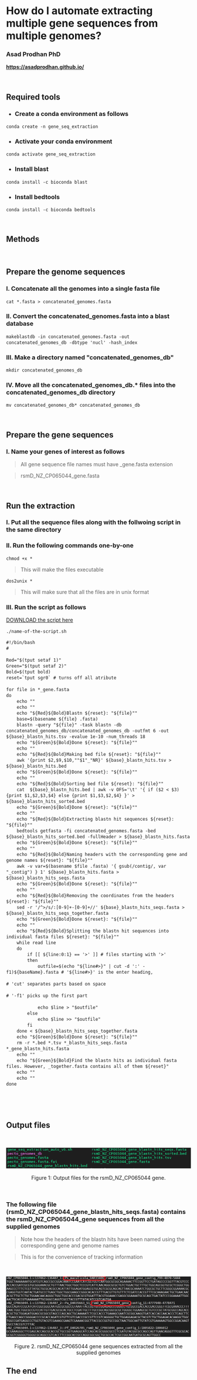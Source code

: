 # **How do I automate extracting multiple gene sequences from multiple genomes?** <br />


### **Asad Prodhan PhD** 

**https://asadprodhan.github.io/**

<br />


## **Required tools**


- ### Create a conda environment as follows


```
conda create -n gene_seq_extraction
```


- ### Activate your conda environment


```
conda activate gene_seq_extraction
```


- ### Install blast


```
conda install -c bioconda blast
```


- ### Install bedtools


```
conda install -c bioconda bedtools
```


<br />


## **Methods**


<br />


## Prepare the genome sequences


### I. Concatenate all the genomes into a single fasta file


```
cat *.fasta > concatenated_genomes.fasta
```


### II. Convert the concatenated_genomes.fasta into a blast database


```
makeblastdb -in concatenated_genomes.fasta -out concatenated_genomes_db -dbtype 'nucl' -hash_index
```


### III. Make a directory named "concatenated_genomes_db"


```
mkdir concatenated_genomes_db
``` 


### IV. Move all the concatenated_genomes_db.* files into the concatenated_genomes_db directory


```
mv concatenated_genomes_db* concatenated_genomes_db 
``` 


<br />


## Prepare the gene sequences


### I. Name your genes of interest as follows


> All gene sequence file names must have _gene.fasta extension

> rsmD_NZ_CP065044_gene.fasta


<br />


## Run the extraction


### I. Put all the sequence files along with the follwoing script in the same directory 


### II. Run the following commands one-by-one


```
chmod +x *
```


> This will make the files executable


```
dos2unix *
```


> This will make sure that all the files are in unix format



### III. Run the script as follows


[DOWNLOAD the script here](https://github.com/asadprodhan/Gene_seq_extraction_from_multiple_genomes/blob/main/gene_seq_extraction_auto_v8.sh) 


```
./name-of-the-script.sh
```



```
#!/bin/bash
#

Red="$(tput setaf 1)"
Green="$(tput setaf 2)"
Bold=$(tput bold)
reset=`tput sgr0` # turns off all atribute

for file in *_gene.fasta
do
	echo ""
    echo ""
    echo "${Red}${Bold}Blastn ${reset}: "${file}"" 
    base=$(basename ${file} .fasta)
    blastn -query "${file}" -task blastn -db concatenated_genomes_db/concatenated_genomes_db -outfmt 6 -out ${base}_blastn_hits.tsv -evalue 1e-10 -num_threads 18 
	echo "${Green}${Bold}Done ${reset}: "${file}""
    echo ""
    echo "${Red}${Bold}Making bed file ${reset}: "${file}"" 
    awk '{print $2,$9,$10,""$1"_"NR}' ${base}_blastn_hits.tsv > ${base}_blastn_hits.bed
    echo "${Green}${Bold}Done ${reset}: "${file}""
    echo ""
    echo "${Red}${Bold}Sorting bed file ${reset}: "${file}"" 
    cat  ${base}_blastn_hits.bed | awk -v OFS='\t' '{ if ($2 < $3) {print $1,$2,$3,$4} else {print $1,$3,$2,$4} }' >  ${base}_blastn_hits_sorted.bed
    echo "${Green}${Bold}Done ${reset}: "${file}""
    echo ""
    echo "${Red}${Bold}Extracting blastn hit sequences ${reset}: "${file}"" 
    bedtools getfasta -fi concatenated_genomes.fasta -bed ${base}_blastn_hits_sorted.bed -fullHeader > ${base}_blastn_hits.fasta
    echo "${Green}${Bold}Done ${reset}: "${file}""
    echo ""
    echo "${Red}${Bold}Naming headers with the corresponding gene and genome names ${reset}: "${file}""
    awk -v var=$(basename $file .fasta) '{ gsub(/contig/, var "_contig") } 1' ${base}_blastn_hits.fasta > ${base}_blastn_hits_seqs.fasta
    echo "${Green}${Bold}Done ${reset}: "${file}""
    echo ""
    echo "${Red}${Bold}Removing the coordinates from the headers ${reset}: "${file}""
    sed -r '/^>/s/:[0-9]+-[0-9]+//' ${base}_blastn_hits_seqs.fasta > ${base}_blastn_hits_seqs_together.fasta
    echo "${Green}${Bold}Done ${reset}: "${file}""
    echo ""
    echo "${Red}${Bold}Splitting the blastn hit sequences into individual fasta files ${reset}: "${file}""
    while read line
    do
        if [[ ${line:0:1} == '>' ]] # files starting with '>'
        then
            outfile=$(echo "${line#>}" | cut -d ':' -f1)${baseName}.fasta # '${line#>}' is the enter heading, 
                                                                       # 'cut' separates parts based on space
                                                                       # '-f1' picks up the first part
                                                           
            echo $line > "$outfile"
        else
            echo $line >> "$outfile"
        fi
    done < ${base}_blastn_hits_seqs_together.fasta
    echo "${Green}${Bold}Done ${reset}: "${file}""
    rm -r *.bed *.tsv *_blastn_hits_seqs.fasta *_gene_blastn_hits.fasta
    echo ""
    echo "${Green}${Bold}Find the blastn hits as individual fasta files. However, _together.fasta contains all of them ${reset}"
    echo ""
    echo ""
done



```


<br />



## **Output files**


<br />
<p align="center">
  <img 
    src="https://github.com/asadprodhan/gene_seq_extraction_from_multiple_genomes/blob/main/Output_files.PNG"
  >
</p>
<p align = "center">
Figure 1: Output files for the rsmD_NZ_CP065044 gene.
</p>


<br />


### The following file (rsmD_NZ_CP065044_gene_blastn_hits_seqs.fasta) contains the rsmD_NZ_CP065044_gene sequences from all the supplied genomes  


> Note how the headers of the blastn hits have been named using the corresponding gene and genome names


> This is for the convenience of tracking information


<br />
<p align="center">
  <img 
    src="https://github.com/asadprodhan/Gene_seq_extraction_from_multiple_genomes/blob/main/Extracted_sequences_v2.png"
  >
</p>
<p align = "center">
Figure 2. rsmD_NZ_CP065044 gene sequences extracted from all the supplied genomes
</p>


## The end


